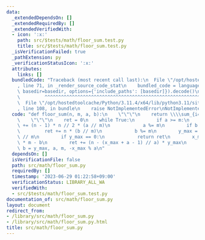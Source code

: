 ```yaml
---
data:
  _extendedDependsOn: []
  _extendedRequiredBy: []
  _extendedVerifiedWith:
  - icon: ':x:'
    path: src/$tests/math/floor_sum.test.py
    title: src/$tests/math/floor_sum.test.py
  _isVerificationFailed: true
  _pathExtension: py
  _verificationStatusIcon: ':x:'
  attributes:
    links: []
  bundledCode: "Traceback (most recent call last):\n  File \"/opt/hostedtoolcache/Python/3.11.4/x64/lib/python3.11/site-packages/onlinejudge_verify/documentation/build.py\"\
    , line 71, in _render_source_code_stat\n    bundled_code = language.bundle(stat.path,\
    \ basedir=basedir, options={'include_paths': [basedir]}).decode()\n          \
    \         ^^^^^^^^^^^^^^^^^^^^^^^^^^^^^^^^^^^^^^^^^^^^^^^^^^^^^^^^^^^^^^^^^^^^^^^^^^^^^^^^^\n\
    \  File \"/opt/hostedtoolcache/Python/3.11.4/x64/lib/python3.11/site-packages/onlinejudge_verify/languages/python.py\"\
    , line 108, in bundle\n    raise NotImplementedError\nNotImplementedError\n"
  code: "def floor_sum(n, m, a, b):\n    \"\"\"\n    return \\\\sum_{i=0}^{n-1} ((a*i+b)//m)\n\
    \    \"\"\"\n    ret = 0\n    while True:\n        if a >= m:\n            ret\
    \ += (n - 1) * n // 2 * (a // m)\n            a %= m\n        if b >= m:\n   \
    \         ret += n * (b // m)\n            b %= m\n        y_max = (a * n + b)\
    \ // m\n        if y_max == 0:\n            return ret\n        x_max = y_max\
    \ * m - b\n        ret += (n - (x_max + a - 1) // a) * y_max\n        n, m, a,\
    \ b = y_max, a, m, -x_max % a\n"
  dependsOn: []
  isVerificationFile: false
  path: src/math/floor_sum.py
  requiredBy: []
  timestamp: '2023-06-29 01:22:58+09:00'
  verificationStatus: LIBRARY_ALL_WA
  verifiedWith:
  - src/$tests/math/floor_sum.test.py
documentation_of: src/math/floor_sum.py
layout: document
redirect_from:
- /library/src/math/floor_sum.py
- /library/src/math/floor_sum.py.html
title: src/math/floor_sum.py
---
```

